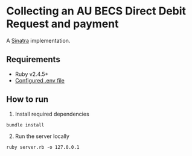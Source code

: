 # Collecting an AU BECS Direct Debit Request and payment

A [Sinatra](http://sinatrarb.com/) implementation.

## Requirements

- Ruby v2.4.5+
- [Configured .env file](../README.md)

## How to run

1. Install required dependencies

```
bundle install
```

2. Run the server locally

```
ruby server.rb -o 127.0.0.1
```
